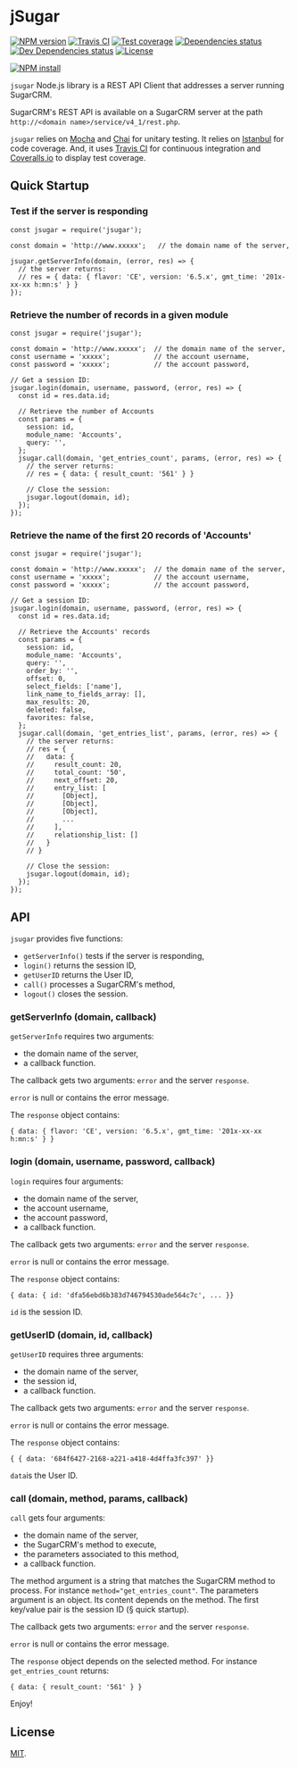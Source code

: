 # jSugar

[![NPM version][npm-image]][npm-url]
[![Travis CI][travis-image]][travis-url]
[![Test coverage][coveralls-image]][coveralls-url]
[![Dependencies status][dependencies-image]][dependencies-url]
[![Dev Dependencies status][devdependencies-image]][devdependencies-url]
[![License][license-image]](LICENSE.md)
<!--- [![node version][node-image]][node-url] -->

[![NPM install][npm-install-image]][npm-install-url]

`jsugar` Node.js library is a REST API Client that addresses a server running SugarCRM.

SugarCRM's REST API is available on a SugarCRM server at the path `http://<domain name>/service/v4_1/rest.php`.

`jsugar` relies on [Mocha](https://mochajs.org) and [Chai](http://chaijs.com) for unitary testing. It relies on [Istanbul](https://gotwarlost.github.io/istanbul/) for code coverage. And, it uses [Travis CI](https://travis-ci.org) for continuous integration and [Coveralls.io](https://coveralls.io) to display test coverage.


## Quick Startup

### Test if the server is responding
```
const jsugar = require('jsugar');

const domain = 'http://www.xxxxx';   // the domain name of the server,

jsugar.getServerInfo(domain, (error, res) => {
  // the server returns:
  // res = { data: { flavor: 'CE', version: '6.5.x', gmt_time: '201x-xx-xx h:mn:s' } }
});
```

### Retrieve the number of records in a given module

```
const jsugar = require('jsugar');

const domain = 'http://www.xxxxx';  // the domain name of the server,
const username = 'xxxxx';           // the account username,
const password = 'xxxxx';           // the account password,

// Get a session ID:
jsugar.login(domain, username, password, (error, res) => {
  const id = res.data.id;

  // Retrieve the number of Accounts
  const params = {
    session: id,
    module_name: 'Accounts',
    query: '',
  };
  jsugar.call(domain, 'get_entries_count', params, (error, res) => {
    // the server returns:
    // res = { data: { result_count: '561' } }

    // Close the session:
    jsugar.logout(domain, id);
  });
});
```

### Retrieve the name of the first 20 records of 'Accounts'

```
const jsugar = require('jsugar');

const domain = 'http://www.xxxxx';  // the domain name of the server,
const username = 'xxxxx';           // the account username,
const password = 'xxxxx';           // the account password,

// Get a session ID:
jsugar.login(domain, username, password, (error, res) => {
  const id = res.data.id;

  // Retrieve the Accounts' records
  const params = {
    session: id,
    module_name: 'Accounts',
    query: '',
    order_by: '',
    offset: 0,
    select_fields: ['name'],
    link_name_to_fields_array: [],
    max_results: 20,
    deleted: false,
    favorites: false,
  };
  jsugar.call(domain, 'get_entries_list', params, (error, res) => {
    // the server returns:
    // res = {
    //   data: {
    //     result_count: 20,
    //     total_count: '50',
    //     next_offset: 20,
    //     entry_list: [
    //       [Object],
    //       [Object],
    //       [Object],
    //       ...
    //     ],
    //     relationship_list: []
    //   }
    // }

    // Close the session:
    jsugar.logout(domain, id);
  });
});
```

## API

`jsugar` provides five functions:

  * `getServerInfo()`   tests if the server is responding,
  * `login()`           returns the session ID,
  * `getUserID`         returns the User ID,
  *  `call()`           processes a SugarCRM's method,
  * `logout()`          closes the session.


### getServerInfo (domain, callback)

`getServerInfo` requires two arguments:
  * the domain name of the server,
  * a callback function.

The callback gets two arguments: `error` and the server `response`.

`error` is null or contains the error message.

The `response` object contains:
```
{ data: { flavor: 'CE', version: '6.5.x', gmt_time: '201x-xx-xx h:mn:s' } }
```

### login (domain, username, password, callback)

`login` requires four arguments:
  * the domain name of the server,
  * the account username,
  * the account password,
  * a callback function.

The callback gets two arguments: `error` and the server `response`.

`error` is null or contains the error message.

The `response` object contains:
```
{ data: { id: 'dfa56ebd6b383d746794530ade564c7c', ... }}
```

`id` is the session ID.

### getUserID (domain, id, callback)

`getUserID` requires three arguments:
* the domain name of the server,
* the session id,
* a callback function.

The callback gets two arguments: `error` and the server `response`.

`error` is null or contains the error message.

The `response` object contains:
```
{ { data: '684f6427-2168-a221-a418-4d4ffa3fc397' }}
```

`data`is the User ID.

### call (domain, method, params, callback)

`call` gets four arguments:
* the domain name of the server,
* the SugarCRM's method to execute,
* the parameters associated to this method,
* a callback function.

The method argument is a string that matches the SugarCRM method to process. For instance `method="get_entries_count"`. The parameters argument is an object. Its content depends on the method. The first key/value pair is the session ID (§ quick startup).

The callback gets two arguments: `error` and the server `response`.

`error` is null or contains the error message.

The `response` object depends on the selected method. For instance `get_entries_count` returns:
```
{ data: { result_count: '561' } }
```

Enjoy!

## License

[MIT](LICENSE.md).

<!--- URls -->

[npm-image]: https://img.shields.io/npm/v/jsugar.svg?style=flat-square
[npm-install-image]: https://nodei.co/npm/jsugar.png?compact=true
[node-image]: https://img.shields.io/badge/node.js-%3E=_0.10-green.svg?style=flat-square
[download-image]: https://img.shields.io/npm/dm/jsugar.svg?style=flat-square
[travis-image]: https://img.shields.io/travis/jclo/jsugar.svg?style=flat-square
[coveralls-image]: https://img.shields.io/coveralls/jclo/jsugar/master.svg?style=flat-square
[dependencies-image]: https://david-dm.org/jclo/jsugar/status.svg?theme=shields.io
[devdependencies-image]: https://david-dm.org/jclo/jsugar/dev-status.svg?theme=shields.io
[license-image]: https://img.shields.io/npm/l/jsugar.svg?style=flat-square

[npm-url]: https://www.npmjs.com/package/jsugar
[npm-install-url]: https://nodei.co/npm/jsugar
[node-url]: http://nodejs.org/download
[download-url]: https://www.npmjs.com/package/jsugar
[travis-url]: https://travis-ci.org/jclo/jsugar
[coveralls-url]: https://coveralls.io/github/jclo/jsugar?branch=master
[dependencies-url]: https://david-dm.org/jclo/jsugar#info=dependencies
[devdependencies-url]: https://david-dm.org/jclo/jsugar#info=devDependencies
[license-url]: http://opensource.org/licenses/MIT
